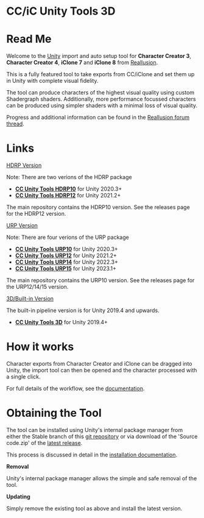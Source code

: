 # CC/iC Unity Tools 3D

Read Me
=======

Welcome to the [Unity](https://www.unity.com/) import and auto setup tool for **Character Creator 3**, **Character Creator 4**, **iClone 7** and **iClone 8** from [Reallusion](https://www.reallusion.com/).

This is a fully featured tool to take exports from CC/iClone and set them up in Unity with complete visual fidelity.

The tool can produce characters of the highest visual quality using custom Shadergraph shaders.
Additionally, more performance focussed characters can be produced using simpler shaders with a minimal loss of visual quality.

Progress and additional information can be found in the [Reallusion forum thread](https://forum.reallusion.com/488356/Unity-Auto-Setup).

Links
=====
[HDRP Version](https://github.com/soupday/cc_unity_tools_HDRP)

Note: There are two verions of the HDRP package
- [**CC Unity Tools HDRP10**](https://github.com/soupday/cc_unity_tools_HDRP/releases/tag/1.6.2.HDRP10) for Unity 2020.3+
- [**CC Unity Tools HDRP12**](https://github.com/soupday/cc_unity_tools_HDRP/releases/tag/1.6.2.HDRP12) for Unity 2021.2+

The main repository contains the HDRP10 version. See the releases page for the HDRP12 version.

[URP Version](https://github.com/soupday/cc_unity_tools_URP)

Note: There are four verions of the URP package
- [**CC Unity Tools URP10**](https://github.com/soupday/cc_unity_tools_URP/releases/tag/1.6.2.URP10) for Unity 2020.3+
- [**CC Unity Tools URP12**](https://github.com/soupday/cc_unity_tools_URP/releases/tag/1.6.2.URP12) for Unity 2021.2+
- [**CC Unity Tools URP14**](https://github.com/soupday/cc_unity_tools_URP/releases/tag/1.6.2.URP14) for Unity 2022.3+
- [**CC Unity Tools URP15**](https://github.com/soupday/cc_unity_tools_URP/releases/tag/1.6.2.URP15) for Unity 2023.1+

The main repository contains the URP10 version. See the releases page for the URP12/14/15 version.

[3D/Built-in Version](https://github.com/soupday/cc_unity_tools_3D)

The built-in pipeline version is for Unity 2019.4 and upwards.
- [**CC Unity Tools 3D**](https://github.com/soupday/cc_unity_tools_3D/releases/tag/1.6.2) for Unity 2019.4+

How it works
============

Character exports from Character Creator and iClone can be dragged into Unity, the import tool can then be opened and the character processed with a single click.

For full details of the workflow, see the [documentation](https://soupday.github.io/cc_unity_tools/).


Obtaining the Tool
==================

The tool can be installed using Unity's internal package manager from either the Stable branch of this [git repository](https://github.com/soupday/cc_unity_tools_HDRP) or via download of the 'Source code.zip' of the [latest release](https://github.com/soupday/cc_unity_tools_HDRP/releases).

This process is discussed in detail in the [installation documentation](https://soupday.github.io/cc_unity_tools/installation.html).

**Removal**

Unity's internal package manager allows the simple and safe removal of the tool.


**Updating**

Simply remove the existing tool as above and install the latest version.
